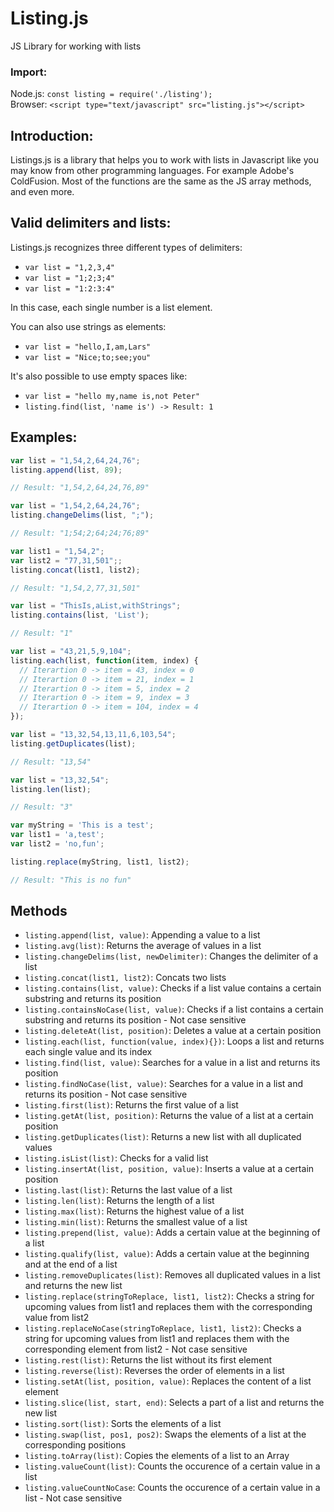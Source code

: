 # Listing.js
JS Library for working with lists

### Import:
Node.js: ```const listing = require('./listing');``` <br/>
Browser: ```<script type="text/javascript" src="listing.js"></script>```


## Introduction:
Listings.js is a library that helps you to work with lists in Javascript like you may know from other programming languages. For example Adobe's ColdFusion. Most of the functions are the same as the JS array methods, and even more.

## Valid delimiters and lists:
Listings.js recognizes three different types of delimiters:
* ```var list = "1,2,3,4"```
* ```var list = "1;2;3;4"```
* ```var list = "1:2:3:4"```

In this case, each single number is a list element. <br/>

You can also use strings as elements:
* ```var list = "hello,I,am,Lars"```
* ```var list = "Nice;to;see;you"```

It's also possible to use empty spaces like:
* ```var list = "hello my,name is,not Peter"```
* ```listing.find(list, 'name is') -> Result: 1```

## Examples:
```javascript
var list = "1,54,2,64,24,76";
listing.append(list, 89);

// Result: "1,54,2,64,24,76,89"
```

```javascript
var list = "1,54,2,64,24,76";
listing.changeDelims(list, ";");

// Result: "1;54;2;64;24;76;89"
```

```javascript
var list1 = "1,54,2";
var list2 = "77,31,501";;
listing.concat(list1, list2);

// Result: "1,54,2,77,31,501"
```

```javascript
var list = "ThisIs,aList,withStrings";
listing.contains(list, 'List');

// Result: "1"
```

```javascript
var list = "43,21,5,9,104";
listing.each(list, function(item, index) {
  // Iterartion 0 -> item = 43, index = 0
  // Iterartion 0 -> item = 21, index = 1
  // Iterartion 0 -> item = 5, index = 2
  // Iterartion 0 -> item = 9, index = 3
  // Iterartion 0 -> item = 104, index = 4
});
```

```javascript
var list = "13,32,54,13,11,6,103,54";
listing.getDuplicates(list);

// Result: "13,54"
```

```javascript
var list = "13,32,54";
listing.len(list);

// Result: "3"
```

```javascript
var myString = 'This is a test';
var list1 = 'a,test';
var list2 = 'no,fun';

listing.replace(myString, list1, list2);

// Result: "This is no fun"
```

## Methods
* ```listing.append(list, value)```: Appending a value to a list
* ```listing.avg(list)```: Returns the average of values in a list
* ```listing.changeDelims(list, newDelimiter)```: Changes the delimiter of a list
* ```listing.concat(list1, list2)```: Concats two lists
* ```listing.contains(list, value)```: Checks if a list value contains a certain substring and returns its position
* ```listing.containsNoCase(list, value)```: Checks if a list contains a certain substring and returns its position - Not case sensitive
* ```listing.deleteAt(list, position)```: Deletes a value at a certain position
* ```listing.each(list, function(value, index){})```: Loops a list and returns each single value and its index
* ```listing.find(list, value)```: Searches for a value in a list and returns its position
* ```listing.findNoCase(list, value)```: Searches for a value in a list and returns its position - Not case sensitive
* ```listing.first(list)```: Returns the first value of a list
* ```listing.getAt(list, position)```: Returns the value of a list at a certain position
* ```listing.getDuplicates(list)```: Returns a new list with all duplicated values
* ```listing.isList(list)```: Checks for a valid list
* ```listing.insertAt(list, position, value)```: Inserts a value at a certain position
* ```listing.last(list)```: Returns the last value of a list
* ```listing.len(list)```: Returns the length of a list
* ```listing.max(list)```: Returns the highest value of a list
* ```listing.min(list)```: Returns the smallest value of a list
* ```listing.prepend(list, value)```: Adds a certain value at the beginning of a list
* ```listing.qualify(list, value)```: Adds a certain value at the beginning and at the end of a list
* ```listing.removeDuplicates(list)```: Removes all duplicated values in a list and returns the new list
* ```listing.replace(stringToReplace, list1, list2)```: Checks a string for upcoming values from list1 and replaces them with the corresponding value from list2
* ```listing.replaceNoCase(stringToReplace, list1, list2)```: Checks a string for upcoming values from list1 and replaces them with the corresponding element from list2 - Not case sensitive
* ```listing.rest(list)```: Returns the list without its first element
* ```listing.reverse(list)```: Reverses the order of elements in a list
* ```listing.setAt(list, position, value)```: Replaces the content of a list element
* ```listing.slice(list, start, end)```: Selects a part of a list and returns the new list
* ```listing.sort(list)```: Sorts the elements of a list
* ```listing.swap(list, pos1, pos2)```: Swaps the elements of a list at the corresponding positions
* ```listing.toArray(list)```: Copies the elements of a list to an Array
* ```listing.valueCount(list)```: Counts the occurence of a certain value in a list
* ```listing.valueCountNoCase```: Counts the occurence of a certain value in a list - Not case sensitive
